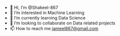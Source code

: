 - 👋 Hi, I’m @Shakeel-867
- 👀 I’m interested in Machine Learning
- 🌱 I’m currently learning Data Science
- 💞️ I’m looking to collaborate on Data related projects
- 📫 How to reach me jameel867@gmail.com

<!---
Shakeel-867/Shakeel-867 is a ✨ special ✨ repository because its `README.md` (this file) appears on your GitHub profile.
You can click the Preview link to take a look at your changes.
--->
